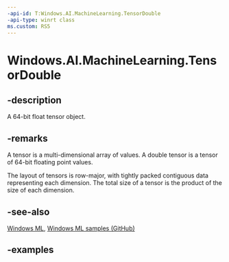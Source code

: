 ```yaml
---
-api-id: T:Windows.AI.MachineLearning.TensorDouble
-api-type: winrt class
ms.custom: RS5
---
```


<!-- Class syntax.
public class TensorDouble : ILearningModelFeatureValue, ITensor
-->

# Windows.AI.MachineLearning.TensorDouble

## -description
A 64-bit float tensor object.

## -remarks
A tensor is a multi-dimensional array of values. A double tensor is a tensor of 64-bit floating point values.

The layout of tensors is row-major, with tightly packed contiguous data representing each dimension. The total size of a tensor is the product of the size of each dimension.

## -see-also
[Windows ML](https://docs.microsoft.com/windows/ai/), [Windows ML samples (GitHub)](https://github.com/Microsoft/Windows-Machine-Learning/tree/master)

## -examples
